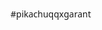 #pikachuqqxgarant
<!DOCTYPE html>
<html lang="ru">
<head>
    <meta charset="UTF-8">
    <meta name="viewport" content="width=device-width, initial-scale=1.0">
    <title>Профиль пользователя</title>
    <link rel="stylesheet" href="https://cdnjs.cloudflare.com/ajax/libs/font-awesome/6.4.0/css/all.min.css">
    <style>
        * {
            margin: 0;
            padding: 0;
Сделай намек что кнопки ниже такие как безапасность и отзывы нажимаются
            box-sizing: border-box;
            font-family: 'Segoe UI', Tahoma, Geneva, Verdana, sans-serif;
        }
        
        body {
            background: linear-gradient(135deg, #6a11cb 0%, #2575fc 100%);
            display: flex;
            justify-content: center;
            align-items: center;
            min-height: 100vh;
            padding: 20px;
            color: #333;
        }
        
        .container {
            max-width: 1200px;
            margin: 0 auto;
            text-align: center;
            position: relative;
        }
        
        h1 {
            color: white;
            margin-bottom: 30px;
            font-size: 2.5rem;
            text-shadow: 2px 2px 4px rgba(0, 0, 0, 0.3);
        }
        
        .profile-card {
            background-color: white;
            border-radius: 16px;
            box-shadow: 0 10px 30px rgba(0, 0, 0, 0.2);
            width: 100%;
            max-width: 380px;
            overflow: hidden;
            text-align: center;
            position: relative;
            margin: 0 auto;
        }
        
        .card-header {
            background: linear-gradient(to right, #3498db, #2c3e50);
            padding: 30px 20px;
            color: white;
        }
        
        .username {
            font-size: 22px;
            font-weight: 700;
            margin-bottom: 5px;
            text-shadow: 1px 1px 3px rgba(0, 0, 0, 0.3);
        }
        
        .contact-info {
            display: flex;
            justify-content: center;
            align-items: center;
            gap: 15px;
            margin-bottom: 15px;
            flex-wrap: wrap;
        }
        
        .user-email {
            font-size: 14px;
            opacity: 0.9;
            display: flex;
            align-items: center;
            justify-content: center;
            background: rgba(255, 255, 255, 0.15);
            padding: 6px 12px;
            border-radius: 15px;
            backdrop-filter: blur(5px);
        }
        
        .user-email i {
            margin-right: 8px;
            font-size: 12px;
        }
        
        .info-btn {
            background: rgba(255, 255, 255, 0.15);
            color: white;
            padding: 6px 12px;
            border-radius: 15px;
            font-size: 14px;
            text-decoration: none;
            display: flex;
            align-items: center;
            gap: 5px;
            transition: all 0.3s ease;
            backdrop-filter: blur(5px);
        }
        
        .info-btn:hover {
            background: rgba(255, 255, 255, 0.25);
            transform: translateY(-2px);
        }
        
        .contact-btn {
            background: rgba(255, 255, 255, 0.2);
            color: white;
            padding: 8px 16px;
            border-radius: 20px;
            font-size: 14px;
            text-decoration: none;
            display: inline-flex;
            align-items: center;
            gap: 8px;
            transition: all 0.3s ease;
            margin-bottom: 15px;
            backdrop-filter: blur(5px);
        }
        
        .contact-btn:hover {
            background: rgba(255, 255, 255, 0.3);
            transform: translateY(-2px);
            box-shadow: 0 4px 10px rgba(0, 0, 0, 0.2);
        }
        
        .guarantee-badge {
            background-color: rgba(255, 255, 255, 0.2);
            padding: 8px 16px;
            border-radius: 20px;
            font-size: 14px;
            font-weight: 500;
            display: inline-block;
            backdrop-filter: blur(5px);
        }
        
        .card-content {
            padding: 25px;
        }
        
        .location {
            color: #7f8c8d;
            font-size: 15px;
            margin-bottom: 25px;
            display: flex;
            align-items: center;
            justify-content: center;
        }
        
        .location i {
            margin-right: 8px;
            color: #e74c3c;
        }
        
        .stats {
            display: flex;
            justify-content: space-around;
            margin-bottom: 25px;
        }
        
        .stat {
            display: flex;
            flex-direction: column;
        }
        
        .stat-value {
            font-size: 28px;
            font-weight: 700;
            color: #2c3e50;
        }
        
        .stat-label {
            font-size: 13px;
            color: #95a5a6;
            margin-top: 5px;
            text-transform: uppercase;
            letter-spacing: 0.5px;
        }
        
        .divider {
            height: 1px;
            background-color: #ecf0f1;
            margin: 20px 0;
        }
        
        .guarantor-info {
            background-color: #f8f9fa;
            padding: 15px;
            border-radius: 10px;
            color: #2c3e50;
            font-size: 14px;
            line-height: 1.5;
            text-align: left;
        }
        
        .guarantor-title {
            font-weight: 600;
            margin-bottom: 8px;
            color: #3498db;
            text-align: center;
        }
        
        .social-icons {
            display: flex;
            justify-content: center;
            margin-top: 20px;
            gap: 15px;
        }
        
        .telegram-btn, .email-btn {
            width: 50px;
            height: 50px;
            border-radius: 50%;
            color: white;
            display: flex;
            align-items: center;
            justify-content: center;
            text-decoration: none;
            transition: all 0.3s ease;
            cursor: pointer;
        }
        
        .telegram-btn {
            background: linear-gradient(135deg, #0088cc, #00aced);
            box-shadow: 0 4px 15px rgba(0, 136, 204, 0.3);
        }
        
        .email-btn {
            background: linear-gradient(135deg, #D44638, #EA4335);
            box-shadow: 0 4px 15px rgba(212, 70, 56, 0.3);
        }
        
        .telegram-btn:hover, .email-btn:hover {
            transform: translateY(-5px) scale(1.1);
            box-shadow: 0 8px 25px rgba(0, 136, 204, 0.5);
        }
        
        .nft-badge {
            position: absolute;
            top: 15px;
            right: 15px;
            background-color: #ff9f43;
            color: white;
            font-size: 12px;
            font-weight: bold;
            padding: 5px 10px;
            border-radius: 20px;
            box-shadow: 0 4px 10px rgba(255, 159, 67, 0.3);
        }
        
        .features {
            display: flex;
            flex-wrap: wrap;
            justify-content: center;
            gap: 20px;
            margin-top: 40px;
        }
        
        .feature {
            background: white;
            border-radius: 12px;
            padding: 20px;
            width: 250px;
            box-shadow: 0 5px 15px rgba(0, 0, 0, 0.1);
            transition: transform 0.3s ease;
            cursor: pointer;
        }
        
        .feature:hover {
            transform: translateY(-5px);
        }
        
        .feature i {
            font-size: 2rem;
            color: #3498db;
            margin-bottom: 15px;
        }
        
        .feature h3 {
            margin-bottom: 10px;
            color: #2c3e50;
        }
        
        .feature p {
            color: #7f8c8d;
            font-size: 14px;
        }
        
        .footer {
            margin-top: 50px;
            color: white;
            font-size: 14px;
            opacity: 0.8;
        }
        
        .modal {
            display: none;
            position: fixed;
            top: 0;
            left: 0;
            width: 100%;
            height: 100%;
            background-color: rgba(0, 0, 0, 0.7);
            z-index: 1000;
            justify-content: center;
            align-items: center;
        }
        
        .modal-content {
            background-color: white;
            padding: 30px;
            border-radius: 16px;
            max-width: 500px;
            width: 90%;
            box-shadow: 0 10px 30px rgba(0, 0, 0, 0.3);
            position: relative;
        }
        
        .close-btn {
            position: absolute;
            top: 15px;
            right: 15px;
            font-size: 24px;
            cursor: pointer;
            color: #7f8c8d;
            transition: color 0.3s ease;
        }
        
        .close-btn:hover {
            color: #e74c3c;
        }
        
        .modal-title {
            color: #2c3e50;
            margin-bottom: 20px;
            text-align: center;
        }
        
        .modal-text {
            color: #34495e;
            line-height: 1.6;
            font-size: 16px;
            text-align: left;
        }
    </style>
</head>
<body>
    <div class="container">
        <h1>Профиль пользователя</h1>
        
        <div class="profile-card">
            <div class="nft-badge">NFT</div>
            <div class="card-header">
                <h1 class="username">Alexandr</h1>
                <div class="contact-info">
                    <div class="user-email">
                        <i class="far fa-envelope"></i>pikachuqqx@gmail.com
                    </div>
                    <a href="https://t.me/replapika" target="_blank" class="info-btn">
                        <i class="fas fa-info-circle"></i>info
                    </a>
                </div>
                <a href="https://t.me/pikachuqx" target="_blank" class="contact-btn">
                    <i class="fab fa-telegram"></i>Связаться с @pikachuqx
                </a>
                <div class="guarantee-badge">garant 2% | CKYΠΛΙΟ NFT</div>
            </div>
            
            <div class="card-content">
                <div class="location">
                    <i class="fas fa-map-marker-alt"></i>Russia, Moscow
                </div>
                
                <div class="stats">
                    <div class="stat">
                        <div class="stat-value">132</div>
                        <div class="stat-label">Транзакции</div>
                    </div>
                    <div class="stat">
                        <div class="stat-value">98%</div>
                        <div class="stat-label">Рейтинг</div>
                    </div>
                </div>
                
                <div class="divider"></div>
                
                <div class="guarantor-info">
                    <div class="guarantor-title">Что такое гарант?</div>
                    Гарант — это третье лицо, которое берёт на себя ответственность за выполнение обязательств одной из сторон сделки. Гарант выступает в роли посредника, который гарантирует, что обязательства будут выполнены, а средства не утеряны.
                </div>
                
                <div class="social-icons">
                    <a href="https://t.me/pikachuqx" target="_blank" class="telegram-btn">
                        <i class="fab fa-telegram"></i>
                    </a>
                    <a href="mailto:pikachuqqx@gmail.com" class="email-btn">
                        <i class="far fa-envelope"></i>
                    </a>
                </div>
            </div>
        </div>
        
        <div class="features">
            <div class="feature" id="security-feature">
                <i class="fas fa-shield-alt"></i>
                <h3>Безопасность</h3>
                <p>Гарантированная защита всех ваших транзакций и данных</p>
            </div>
            <div class="feature" id="reviews-feature">
                <i class="fas fa-star"></i>
                <h3>Отзывы</h3>
                <p>Посмотрите отзывы наших клиентов о сотрудничестве</p>
            </div>
            <div class="feature">
                <i class="fas fa-globe"></i>
                <h3>Доступность</h3>
                <p>Работаем по всему миру без ограничений</p>
            </div>
        </div>
        
        <div class="footer">
            <p>© 2023 Все права защищены. Данный сайт предназначен только для легальных целей.</p>
        </div>
    </div>

    <!-- Модальное окно для описания гаранта -->
    <div class="modal" id="guarantor-modal">
        <div class="modal-content">
            <span class="close-btn" id="close-modal">&times;</span>
            <h2 class="modal-title">Что такое гарант?</h2>
            <p class="modal-text">
                Гарант — это третье лицо, которое берёт на себя ответственность за выполнение обязательств одной из сторон сделки. 
                Гарант выступает в роли посредника, который гарантирует, что обязательства будут выполнены, а средства не утеряны.
                <br><br>
                В нашем сервисе гарант обеспечивает безопасность сделки, контролируя процесс обмена и возвращая средства в случае 
                возникновения проблем. Это дополнительный уровень защиты для всех участников транзакции.
            </p>
        </div>
    </div>

    <script>
        document.addEventListener('DOMContentLoaded', function() {
            // Работа с модальным окном
            const securityFeature = document.getElementById('security-feature');
            const modal = document.getElementById('guarantor-modal');
            const closeModal = document.getElementById('close-modal');
            
            security
            Feature.addEventListener('click', function() {
                modal.style.display = 'flex';
            });
            
            closeModal.addEventListener('click', function() {
                modal.style.display = 'none';
            });
            
            window.addEventListener('click', function(event) {
                if (event.target === modal) {
                    modal.style.display = 'none';
                }
            });

            // Переход на Telegram при клике на Отзывы
            const reviewsFeature = document.getElementById('reviews-feature');
            
            reviewsFeature.addEventListener('click', function() {
                window.open('https://t.me/repapikchahu', '_blank');
            });
        });
    </script>
</body>

</html>
